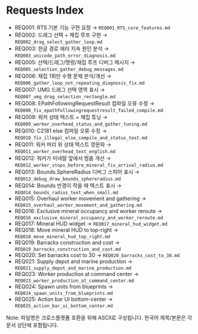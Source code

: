 # Requests Index

- REQ001: RTS 기본 기능 구현 요청 → `REQ001_RTS_core_features.md`
- REQ002: 드래그 선택 + 채집 루프 구현 → `REQ002_drag_select_gather_loop.md`
- REQ003: 한글 경로 에러 지속 원인 분석 → `REQ003_unicode_path_error_diagnosis.md`
- REQ005: 선택/드래그/명령/채집 루프 디버그 메시지 → `REQ005_selection_gather_debug_messages.md`
- REQ006: 채집 1회만 수행 문제 분석/개선 → `REQ006_gather_loop_not_repeating_diagnosis_fix.md`
- REQ007: UMG 드래그 선택 영역 표시 → `REQ007_umg_drag_selection_rectangle.md`
- REQ008: EPathFollowingRequestResult 컴파일 오류 수정 → `REQ008_fix_epathfollowingrequestresult_failed_compile.md`
- REQ009: 워커 상태 텍스트 + 채집 튜닝 → `REQ009_worker_overhead_status_and_gather_tuning.md`
- REQ010: C2181 else 컴파일 오류 수정 → `REQ010_fix_illegal_else_compile_and_status_text.md`
- REQ011: 워커 머리 위 상태 텍스트 영문화 → `REQ011_worker_overhead_text_english.md`
- REQ012: 워커가 미네랄 앞에서 멈춤 개선 → `REQ012_worker_stops_before_mineral_fix_arrival_radius.md`
- REQ013: Bounds.SphereRadius 디버그 스피어 표시 → `REQ013_debug_draw_bounds_sphereradius.md`
- REQ014: Bounds 반경이 작을 때 텍스트 표시 → `REQ014_bounds_radius_text_when_small.md`
- REQ015: Overhaul worker movement and gathering → `REQ015_overhaul_worker_movement_and_gathering.md`
- REQ016: Exclusive mineral occupancy and worker reroute → `REQ016_exclusive_mineral_occupancy_and_worker_reroute.md`
- REQ017: Mineral HUD widget → `REQ017_mineral_hud_widget.md`
- REQ018: Move mineral HUD to top-right → `REQ018_move_mineral_hud_top_right.md`
- REQ019: Barracks construction and cost → `REQ019_barracks_construction_and_cost.md`
- REQ020: Set barracks cost to 30 → `REQ020_barracks_cost_to_30.md`
- REQ021: Supply depot and marine production → `REQ021_supply_depot_and_marine_production.md`
- REQ023: Worker production at command center → `REQ023_worker_production_at_command_center.md`
- REQ024: Spawn units from blueprints → `REQ024_spawn_units_from_blueprints.md`
- REQ025: Action bar UI bottom-center → `REQ025_action_bar_ui_bottom_center.md`

Note: 파일명은 크로스플랫폼 호환을 위해 ASCII로 구성됩니다. 한국어 제목/본문은 각 문서 상단에 포함됩니다.
